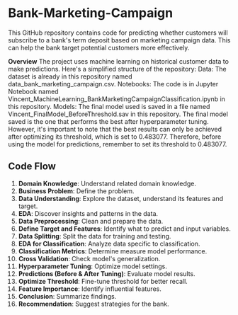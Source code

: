 # Bank-Marketing-Campaign
This GitHub repository contains code for predicting whether customers will subscribe to a bank's term deposit based on marketing campaign data. This can help the bank target potential customers more effectively.

**Overview**
The project uses machine learning on historical customer data to make predictions. Here's a simplified structure of the repository:
Data: The dataset is already in this repository named data_bank_marketing_campaign.csv.
Notebooks: The code is in Jupyter Notebook named Vincent_MachineLearning_BankMarketingCampaignClassification.ipynb in this repository.
Models: The final model used is saved in a file named Vincent_FinalModel_BeforeThreshold.sav in this repository.
The final model saved is the one that performs the best after hyperparameter tuning. However, it's important to note that the best results can only be achieved after optimizing its threshold, which is set to 0.483077. Therefore, before using the model for predictions, remember to set its threshold to 0.483077.

## Code Flow
1. **Domain Knowledge**: Understand related domain knowledge.
2. **Business Problem**: Define the problem.
3. **Data Understanding**: Explore the dataset, understand its features and target.
4. **EDA**: Discover insights and patterns in the data.
5. **Data Preprocessing**: Clean and prepare the data.
6. **Define Target and Features**: Identify what to predict and input variables.
7. **Data Splitting**: Split the data for training and testing.
8. **EDA for Classification**: Analyze data specific to classification.
9. **Classification Metrics**: Determine measure model performance.
10. **Cross Validation**: Check model's generalization.
11. **Hyperparameter Tuning**: Optimize model settings.
12. **Predictions (Before & After Tuning)**: Evaluate model results.
13. **Optimize Threshold**: Fine-tune threshold for better recall.
14. **Feature Importance**: Identify influential features.
15. **Conclusion**: Summarize findings.
16. **Recommendation**: Suggest strategies for the bank.
